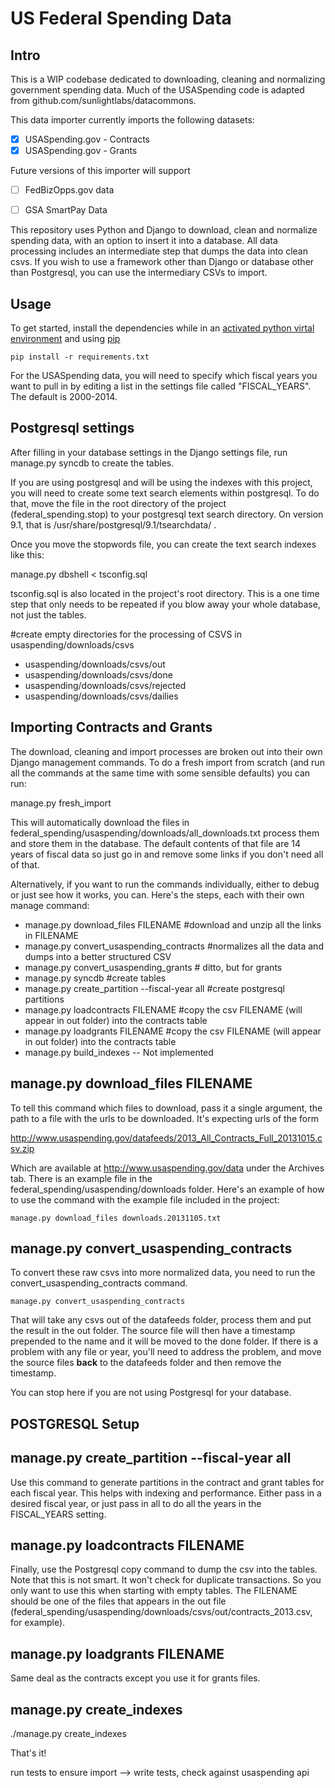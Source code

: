 US Federal Spending Data
=================================================

Intro
---------

This is a WIP codebase dedicated to downloading, cleaning and normalizing government spending data. Much of the USASpending code is adapted from github.com/sunlightlabs/datacommons.

This data importer currently imports the following datasets:

- [x] USASpending.gov - Contracts
- [x] USASpending.gov - Grants

Future versions of this importer will support

- [ ] FedBizOpps.gov data 
- [ ] GSA SmartPay Data


This repository uses Python and Django to download, clean and normalize spending data, with an option to insert it into a database. All data processing includes an intermediate step that dumps the data into clean csvs. If you wish to use a framework other than Django or database other than Postgresql, you can use the intermediary CSVs to import.  


Usage
----------


To get started, install the dependencies while in an [activated python virtal environment](http://docs.python-guide.org/en/latest/dev/virtualenvs/) and using [pip](http://www.pip-installer.org/en/latest/installing.html)

    pip install -r requirements.txt

For the USASpending data, you will need to specify which fiscal years you want to pull in by editing a list in the settings file called "FISCAL_YEARS". The default is 2000-2014.

Postgresql settings
-------------------

After filling in your database settings in the Django settings file, run 
    manage.py syncdb
to create the tables.

If you are using postgresql and will be using the indexes with this project, you will need to create some text search elements within postgresql. To do that, move the file in the root directory of the project (federal_spending.stop) to your postgresql text search directory. On version 9.1, that is 
/usr/share/postgresql/9.1/tsearchdata/ .

Once you move the stopwords file, you can create the text search indexes like this: 

manage.py dbshell < tsconfig.sql  

tsconfig.sql is also located in the project's root directory. This is a one time step that only needs to be repeated if you blow away your whole database, not just the tables. 

#create empty directories for the processing of CSVS in usaspending/downloads/csvs
* usaspending/downloads/csvs/out
* usaspending/downloads/csvs/done
* usaspending/downloads/csvs/rejected
* usaspending/downloads/csvs/dailies


Importing Contracts and Grants
------------------------------

The download, cleaning and import processes are broken out into their own Django management commands. To do a fresh import from scratch (and run all the commands at the same time with some sensible defaults) you can run:

manage.py fresh_import

This will automatically download the files in federal_spending/usaspending/downloads/all_downloads.txt process them and store them in the database. The default contents of that file are 14 years of fiscal data so just go in and remove some links if you don't need all of that.

Alternatively, if you want to run the commands individually, either to debug or just see how it works, you can. Here's the steps, each with their own manage command:

*   manage.py download_files FILENAME    #download and unzip all the links in FILENAME
*   manage.py convert_usaspending_contracts    #normalizes all the data and dumps into a better structured CSV
*   manage.py convert_usaspending_grants     # ditto, but for grants
*   manage.py syncdb  #create tables
*   manage.py create_partition --fiscal-year all  #create postgresql partitions
*   manage.py loadcontracts FILENAME   #copy the csv FILENAME (will appear in out folder) into the contracts table
*   manage.py loadgrants FILENAME   #copy the csv FILENAME (will appear in out folder) into the contracts table 
*   manage.py build_indexes  -- Not implemented



manage.py download_files FILENAME
---------------------------------
 To tell this command which files to download, pass it a single argument, the path to a file with the urls to be downloaded. It's expecting urls of the form

http://www.usaspending.gov/datafeeds/2013_All_Contracts_Full_20131015.csv.zip

Which are available at http://www.usaspending.gov/data under the Archives tab. There is an example file in the federal_spending/usaspending/downloads folder. Here's an example of how to use the command with the example file included in the project:

    manage.py download_files downloads.20131105.txt


manage.py convert_usaspending_contracts
---------------------------------------

To convert these raw csvs into more normalized data, you need to run the convert_usaspending_contracts command.
    
    manage.py convert_usaspending_contracts

That will take any csvs out of the datafeeds folder, process them and put the result in the out folder. The source file will then have a timestamp prepended to the name and it will be moved to the done folder. If there is a problem with any file or year, you'll need to address the problem, and move the source files __back__ to the datafeeds folder and then remove the timestamp. 

You can stop here if you are not using Postgresql for your database. 


POSTGRESQL Setup
-----------------

manage.py create_partition --fiscal-year all
--------------------------------------------
Use this command to generate partitions in the contract and grant tables for each fiscal year. This helps with indexing and performance. Either pass in a desired fiscal year, or just pass in all to do all the years in the FISCAL_YEARS setting.

manage.py loadcontracts FILENAME
----------------------------------
Finally, use the Postgresql copy command to dump the csv into the tables. Note that this is not smart. It won't check for duplicate transactions. So you only want to use this when starting with empty tables. The FILENAME should be one of the files that appears in the out file (federal_spending/usaspending/downloads/csvs/out/contracts_2013.csv, for example).


manage.py loadgrants FILENAME
-------------------------------
Same deal as the contracts except you use it for grants files.



manage.py create_indexes
------------------------------- 

./manage.py create_indexes

That's it!

run tests to ensure import --> write tests, check against usaspending api
